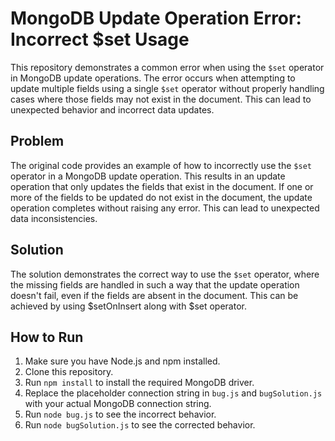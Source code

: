 # MongoDB Update Operation Error: Incorrect $set Usage
This repository demonstrates a common error when using the `$set` operator in MongoDB update operations. The error occurs when attempting to update multiple fields using a single `$set` operator without properly handling cases where those fields may not exist in the document. This can lead to unexpected behavior and incorrect data updates.

## Problem
The original code provides an example of how to incorrectly use the `$set` operator in a MongoDB update operation. This results in an update operation that only updates the fields that exist in the document. If one or more of the fields to be updated do not exist in the document, the update operation completes without raising any error. This can lead to unexpected data inconsistencies. 

## Solution
The solution demonstrates the correct way to use the `$set` operator, where the missing fields are handled in such a way that the update operation doesn't fail, even if the fields are absent in the document. This can be achieved by using $setOnInsert along with $set operator.

## How to Run
1. Make sure you have Node.js and npm installed.
2. Clone this repository.
3. Run `npm install` to install the required MongoDB driver.
4. Replace the placeholder connection string in `bug.js` and `bugSolution.js` with your actual MongoDB connection string.
5. Run `node bug.js` to see the incorrect behavior.
6. Run `node bugSolution.js` to see the corrected behavior. 

